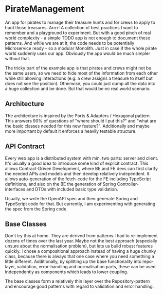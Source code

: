 # PirateManagement

An app for pirates to manage their treasure hunts and for crews to apply to hunt those treasures.
Arrrr!
A collection of best practices I want to remember and a playground to experiment.
But with a good pinch of real world complexity - a simple TODO app is not enough to document these
patterns.
And while we are at it, the code needs to be potentially Microservice ready - so a modular Monolith.
Just in case if the whole pirate world suddenly uses our app. 
Obviously the app would be much simpler without that.

The tricky part of the example app is that pirates and crews might not be the same users,
so we need to hide most of the information from each other while still allowing interactions
(e.g. a crew assigns a treasure to itself but does not see the position).
Otherwise, you could just dump all the data into a huge collection and be done.
But that would be no real world scenario.

## Architecture

The architecture is inspired by the Ports & Adapters / Hexagonal pattern.
This answers 90% of questions of "where should I put this?" and "what are the basic classes needed
for this new feature?".
Additionally and maybe more important by default it enforces a heavily testable structure.

## API Contract

Every web app is a distributed system with min. two parts: server and client.
It's usually a good idea to introduce some kind of explicit contract.
This allows Contract-Driven Development, where BE and FE devs can first clarify the needed APIs and
models and then develop relatively independent.
It allows auto-generation of the fetch-code for the FE including TypeScript definitions,
and also on the BE the generation of Spring Controller-interfaces and DTOs with included basic type
validation.

Usually, we write the OpenAPI spec and then generate Spring and TypeScript code for that.
But currently, I am experimenting with generating the spec from the Spring code.

## Base Classes

Don't try this at home. They are derived from patterns I had to re-implement dozens of times over
the last year.
Maybe not the best approach (especially unsure about the normalisation problem), but lets us build
robust features quickly.
I chose a compositional approach instead of having a huge chunky class,
because there is always that one case where you need something a little different.
Additionally, by splitting up the base functionality into repo-layer, validation, error-handling and
normalisation parts,
these can be used independently as components which leads to lower coupling.

The base classes form a relatively thin layer over the Repository-pattern and encourage good
patterns with regard
to validation and error handling.

